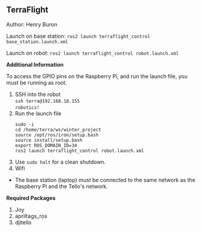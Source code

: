 ## TerraFlight

Author: Henry Buron

Launch on base station: ```ros2 launch terraflight_control base_station.launch.xml```

Launch on robot: ```ros2 launch terraflight_control robot.launch.xml```

**Additional Information**

To access the GPIO pins on the Raspberry Pi, and run the launch file, you must be running as root.
1. SSH into the robot  
```ssh terra@192.168.18.155```  
```robotics!```
2. Run the launch file
   ```
   sudo -i
   cd /home/terra/ws/winter_project
   source /opt/ros/iron/setup.bash
   source install/setup.bash
   export ROS_DOMAIN_ID=34
   ros2 launch terraflight_control robot.launch.xml
   ```
3. Use ```sudo halt``` for a clean shutdown.
4. Wifi
* The base station (laptop) must be connected to the same network as the Raspberry Pi and the Tello's network.

**Required Packages**
1. Joy
2. apriltags_ros
3. djitello